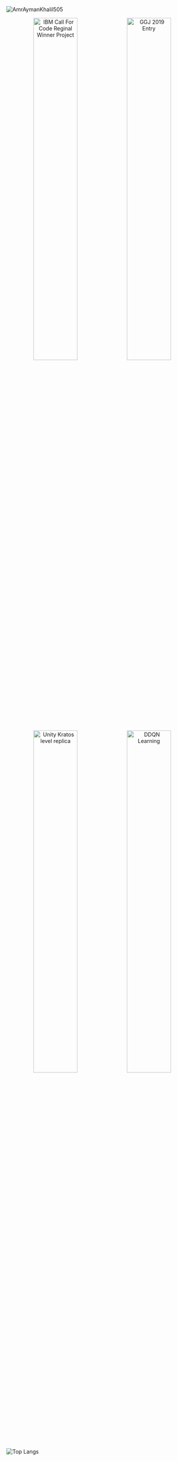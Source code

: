 
![AmrAymanKhalil505](https://media-exp1.licdn.com/dms/image/C4E16AQF3sf5kbgTMsw/profile-displaybackgroundimage-shrink_350_1400/0/1583268861251?e=1617235200&v=beta&t=BY-mutYIhkj4Q1a_lobxyNnrGJ1hYXjAqaLLLqpzhJU)

<p align="center">
  <img width="48%" src="https://media.giphy.com/media/veNYydVkae95U84yvF/giphy.gif" alt="IBM Call For Code Reginal Winner Project" />
  <img width="48%" src="https://media.giphy.com/media/K21SEhKYHpyMARPqLV/giphy.gif" alt="GGJ 2019 Entry" />
  <img width="48%" src="https://media.giphy.com/media/BaD2wBP4PH8POkAraB/giphy.gif" alt="Unity Kratos level replica" />
  <img width="48%" src="https://media.giphy.com/media/XteZyHqKuNtWp0O21w/giphy.gif" alt="DDQN Learning" />
</p>

<p align="center">
  
![Top Langs](https://github-readme-stats.vercel.app/api/top-langs/?username=AmrAymanKhalil505&langs_count=8&theme=dark&hide=Mathematica,Assembly)
</p>
<!--
**AmrAymanKhalil505/AmrAymanKhalil505** is a ✨ _special_ ✨ repository because its `README.md` (this file) appears on your GitHub profile.

Here are some ideas to get you started:

- 🔭 I’m currently working on ...
- 🌱 I’m currently learning ...
- 👯 I’m looking to collaborate on ...
- 🤔 I’m looking for help with ...
- 💬 Ask me about ...
- 📫 How to reach me: ...
- 😄 Pronouns: ...
- ⚡ Fun fact: ...
-->

